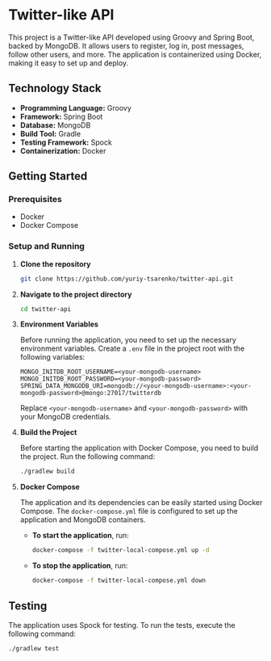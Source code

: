 # Twitter-like API

This project is a Twitter-like API developed using Groovy and Spring Boot, backed by MongoDB. It allows users to register, log in, post messages, follow other users, and more. The application is containerized using Docker, making it easy to set up and deploy.

## Technology Stack

- **Programming Language:** Groovy
- **Framework:** Spring Boot
- **Database:** MongoDB
- **Build Tool:** Gradle
- **Testing Framework:** Spock
- **Containerization:** Docker

## Getting Started

### Prerequisites

- Docker
- Docker Compose

### Setup and Running

1. **Clone the repository**

    ```bash
    git clone https://github.com/yuriy-tsarenko/twitter-api.git
    ```

2. **Navigate to the project directory**

    ```bash
    cd twitter-api
    ```

3. **Environment Variables**

   Before running the application, you need to set up the necessary environment variables. Create a `.env` file in the project root with the following variables:

    ```plaintext
    MONGO_INITDB_ROOT_USERNAME=<your-mongodb-username>
    MONGO_INITDB_ROOT_PASSWORD=<your-mongodb-password>
    SPRING_DATA_MONGODB_URI=mongodb://<your-mongodb-username>:<your-mongodb-password>@mongo:27017/twitterdb
    ```

   Replace `<your-mongodb-username>` and `<your-mongodb-password>` with your MongoDB credentials.

4. **Build the Project**

   Before starting the application with Docker Compose, you need to build the project. Run the following command:

    ```bash
    ./gradlew build
    ```

5. **Docker Compose**

   The application and its dependencies can be easily started using Docker Compose. The `docker-compose.yml` file is configured to set up the application and MongoDB containers.

   - **To start the application**, run:

       ```bash
       docker-compose -f twitter-local-compose.yml up -d
       ```

   - **To stop the application**, run:

       ```bash
       docker-compose -f twitter-local-compose.yml down
       ```

## Testing

The application uses Spock for testing. To run the tests, execute the following command:

```bash
./gradlew test
